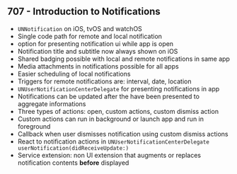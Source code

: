 ## 707 - Introduction to Notifications

* `UNNotification` on iOS, tvOS and watchOS
* Single code path for remote and local notification
* option for presenting notification ui while app is open
* Notification title and subtitle now always shown on iOS
* Shared badging possible with local and remote notifications in same app
* Media attachments in notifications possible for all apps
* Easier scheduling of local notifications
* Triggers for remote notifications are: interval, date, location
* `UNUserNotificationCenterDelegate` for presenting notifications in app
* Notifications can be updated after the have been presented to aggregate informations
* Three types of actions: open, custom actions, custom dismiss action
* Custom actions can run in background or launch app and run in foreground
* Callback when user dismisses notification using custom dismiss actions
* React to notification actions in `UNUserNotificationCenterDelegate userNotification(didReceiveUpdate:)`
* Service extension: non UI extension that augments or replaces notification contents **before** displayed
